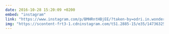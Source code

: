 ```yaml
---
date: 2016-10-28 15:20:09 +0200
embed: "instagram"
link: "https://www.instagram.com/p/BMHRntHBjEE/?taken-by=odri.in.wonderland"
img: "https://scontent-frt3-1.cdninstagram.com/t51.2885-15/e35/14736325_323216338050872_1146111881203679232_n.jpg"
---
```

